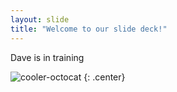 ```yaml
---
layout: slide
title: "Welcome to our slide deck!"
---
```


Dave is in training

![cooler-octocat](https://octodex.github.com/images/twenty-percent-cooler-octocat.png)
{: .center}

